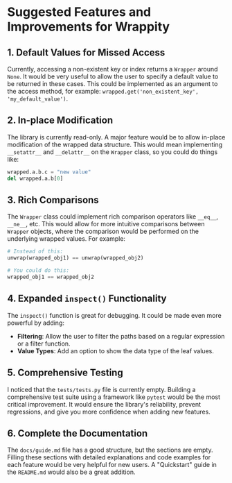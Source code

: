 # Suggested Features and Improvements for Wrappity

## 1. Default Values for Missed Access
Currently, accessing a non-existent key or index returns a `Wrapper` around `None`. It would be very useful to allow the user to specify a default value to be returned in these cases. This could be implemented as an argument to the access method, for example: `wrapped.get('non_existent_key', 'my_default_value')`.

## 2. In-place Modification
The library is currently read-only. A major feature would be to allow in-place modification of the wrapped data structure. This would mean implementing `__setattr__` and `__delattr__` on the `Wrapper` class, so you could do things like:
```python
wrapped.a.b.c = "new value"
del wrapped.a.b[0]
```

## 3. Rich Comparisons
The `Wrapper` class could implement rich comparison operators like `__eq__`, `__ne__`, etc. This would allow for more intuitive comparisons between `Wrapper` objects, where the comparison would be performed on the underlying wrapped values. For example:
```python
# Instead of this:
unwrap(wrapped_obj1) == unwrap(wrapped_obj2)

# You could do this:
wrapped_obj1 == wrapped_obj2
```

## 4. Expanded `inspect()` Functionality
The `inspect()` function is great for debugging. It could be made even more powerful by adding:
*   **Filtering**: Allow the user to filter the paths based on a regular expression or a filter function.
*   **Value Types**: Add an option to show the data type of the leaf values.

## 5. Comprehensive Testing
I noticed that the `tests/tests.py` file is currently empty. Building a comprehensive test suite using a framework like `pytest` would be the most critical improvement. It would ensure the library's reliability, prevent regressions, and give you more confidence when adding new features.

## 6. Complete the Documentation
The `docs/guide.md` file has a good structure, but the sections are empty. Filling these sections with detailed explanations and code examples for each feature would be very helpful for new users. A "Quickstart" guide in the `README.md` would also be a great addition.
